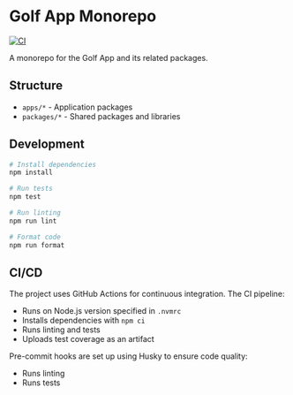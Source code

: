 # Golf App Monorepo

[![CI](https://github.com/heber-eastman/golf_app/actions/workflows/ci.yml/badge.svg)](https://github.com/heber-eastman/golf_app/actions/workflows/ci.yml)

A monorepo for the Golf App and its related packages.

## Structure

- `apps/*` - Application packages
- `packages/*` - Shared packages and libraries

## Development

```bash
# Install dependencies
npm install

# Run tests
npm test

# Run linting
npm run lint

# Format code
npm run format
```

## CI/CD

The project uses GitHub Actions for continuous integration. The CI pipeline:
- Runs on Node.js version specified in `.nvmrc`
- Installs dependencies with `npm ci`
- Runs linting and tests
- Uploads test coverage as an artifact

Pre-commit hooks are set up using Husky to ensure code quality:
- Runs linting
- Runs tests 